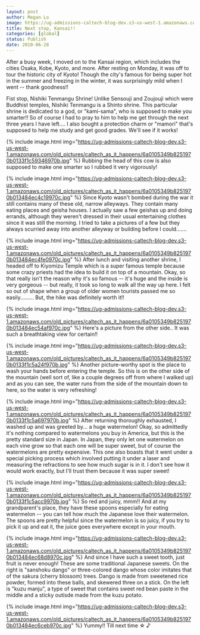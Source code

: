 ```yaml
---
layout: post
author: Megan Lo
image: https://ug-admissions-caltech-blog-dev.s3-us-west-1.amazonaws.com/old_pictures/caltech_as_it_happens/6a0105349b8251970b013484ec4016970c.jpg
title: Next stop, Kansai!!
categories: [global]
status: Publish
date: 2010-06-28
---
```


After a busy week, I moved on to the Kansai region, which includes the cities Osaka, Kobe, Kyoto, and more. After resting on Monday, it was off to tour the historic city of Kyoto! Though the city's famous for being super hot in the summer and freezing in the winter, it was surprisingly mild when I went -- thank goodness!!

Fist stop, Nishiki Tenmangu Shrine! Unlike Sensouji and Zoujouji which were Buddhist temples, Nishiki Tenmangu is a Shinto shrine. This particular shrine is dedicated to a god, or "kami-sama", who is supposed to make you smarter!! So of course I had to pray to him to help me get through the next three years I have left.... I also bought a protection charm or "mamori" that's supposed to help me study and get good grades. We'll see if it works!


{% include image.html img="https://ug-admissions-caltech-blog-dev.s3-us-west-1.amazonaws.com/old_pictures/caltech_as_it_happens/6a0105349b8251970b0133f1c59346970b.jpg" %}
Rubbing the head of this cow is also supposed to make one smarter so I rubbed it very vigorously!


{% include image.html img="https://ug-admissions-caltech-blog-dev.s3-us-west-1.amazonaws.com/old_pictures/caltech_as_it_happens/6a0105349b8251970b013484ec4c19970c.jpg" %}
Since Kyoto wasn't bombed during the war it still contains many of these old, narrow alleyways. They contain many eating places and geisha houses. I actually saw a few geishas up and doing errands, although they weren't dressed in their usual entertaining clothes since it was still the morning. I tried to take a pictures of a few but they always scurried away into another alleyway or building before I could.......


{% include image.html img="https://ug-admissions-caltech-blog-dev.s3-us-west-1.amazonaws.com/old_pictures/caltech_as_it_happens/6a0105349b8251970b013484ec4fe0970c.jpg" %}
After lunch and visiting another shrine, I headed off to Kiyomizu Temple which is a super famous temple because some crazy priests had the idea to build it on top of a mountain. Okay, so that really isn't the reason why it's so famous -- it's huge and the inside is very gorgeous -- but really, it took so long to walk all the way up here. I felt so out of shape when a group of older women tourists passed me so easily......... But, the hike was definitely worth it!!


{% include image.html img="https://ug-admissions-caltech-blog-dev.s3-us-west-1.amazonaws.com/old_pictures/caltech_as_it_happens/6a0105349b8251970b013484ec54af970c.jpg" %}
Here's a picture from the other side.. It was such a breathtaking view for certain!!


{% include image.html img="https://ug-admissions-caltech-blog-dev.s3-us-west-1.amazonaws.com/old_pictures/caltech_as_it_happens/6a0105349b8251970b0133f1c5a24f970b.jpg" %}
Another picture-worthy spot is the place to wash your hands before entering the temple. So this is on the other side of the mountain (well sort of, like a couple degrees off from where I walked up) and as you can see, the water runs from the side of the mountain down to here, so the water is very refreshing!


{% include image.html img="https://ug-admissions-caltech-blog-dev.s3-us-west-1.amazonaws.com/old_pictures/caltech_as_it_happens/6a0105349b8251970b0133f1c5a697970b.jpg" %}
After returning thoroughly exhausted, I washed up and was greeted by... a huge watermelon! Okay, so admittedly it's nothing compared to watermelons you buy in America, but this is the pretty standard size in Japan. In Japan, they only let one watermelon on each vine grow so that each one will be super sweet, but of course the watermelons are pretty expensive. This one also boasts that it went under a special picking process which involved putting it under a laser and measuring the refractions to see how much sugar is in it. I don't see how it would work exactly, but I'll trust them because it was super sweet!


{% include image.html img="https://ug-admissions-caltech-blog-dev.s3-us-west-1.amazonaws.com/old_pictures/caltech_as_it_happens/6a0105349b8251970b0133f1c5acc9970b.jpg" %}
So red and juicy, mmm!! And at my grandparent's place, they have these spoons especially for eating watermelon -- you can tell how much the Japanese love their watermelon. The spoons are pretty helpful since the watermelon is so juicy, if you try to pick it up and eat it, the juice goes everywhere except in your mouth.


{% include image.html img="https://ug-admissions-caltech-blog-dev.s3-us-west-1.amazonaws.com/old_pictures/caltech_as_it_happens/6a0105349b8251970b013484ec68d8970c.jpg" %}
And since I have such a sweet tooth, just fruit is never enough! These are some traditional Japanese sweets. On the right is "sanshoku dango" or three-colored dango whose color imitates that of the sakura (cherry blossom) trees. Dango is made from sweetened rice powder, formed into these balls, and skewered three on a stick. On the left is "kuzu manju", a type of sweet that contains sweet red bean paste in the middle and a sticky outisde made from the kuzu potato.


{% include image.html img="https://ug-admissions-caltech-blog-dev.s3-us-west-1.amazonaws.com/old_pictures/caltech_as_it_happens/6a0105349b8251970b013484ec6ceb970c.jpg" %}
Yummy!! Till next time ☆ ♪
